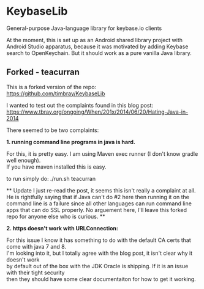 KeybaseLib
=========

General-purpose Java-language library for keybase.io clients

At the moment, this is set up as an Android shared library project with Android Studio apparatus, 
because it was motivated by adding Keybase search to OpenKeychain.  But it should work as a pure
vanilla Java library.


## Forked - teacurran ##

This is a forked version of the repo:  
https://github.com/timbray/KeybaseLib

I wanted to test out the complaints found in this blog post:  
https://www.tbray.org/ongoing/When/201x/2014/06/20/Hating-Java-in-2014

There seemed to be two complaints:  

__1. running command line programs in java is hard.__

For this, it is pretty easy. I am using Maven exec runner (I don't know gradle well enough).  
If you have maven installed this is easy.

to run simply do:
    ./run.sh teacurran

** Update I just re-read the post, it seems this isn't really a complaint at all. He is rightfully saying that if Java can't do #2 here then running it on the command line is a failure since all other languages can run command line apps that can do SSL properly. No arguement here, I'll leave this forked repo for anyone else who is curious. **

__2. https doesn't work with URLConnection:__

For this issue I know it has something to do with the default CA certs that come with java 7 and 8.  
I'm looking into it, but I totally agree with the blog post, it isn't clear why it doesn't work  
by default out of the box with the JDK Oracle is shipping. If it is an issue with their tight security  
then they should have some clear documentaiton for how to get it working.
    
